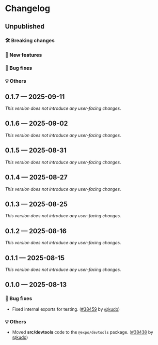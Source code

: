 # Changelog

## Unpublished

### 🛠 Breaking changes

### 🎉 New features

### 🐛 Bug fixes

### 💡 Others

## 0.1.7 — 2025-09-11

_This version does not introduce any user-facing changes._

## 0.1.6 — 2025-09-02

_This version does not introduce any user-facing changes._

## 0.1.5 — 2025-08-31

_This version does not introduce any user-facing changes._

## 0.1.4 — 2025-08-27

_This version does not introduce any user-facing changes._

## 0.1.3 — 2025-08-25

_This version does not introduce any user-facing changes._

## 0.1.2 — 2025-08-16

_This version does not introduce any user-facing changes._

## 0.1.1 — 2025-08-15

_This version does not introduce any user-facing changes._

## 0.1.0 — 2025-08-13

### 🐛 Bug fixes

- Fixed internal exports for testing. ([#38459](https://github.com/expo/expo/pull/38459) by [@kudo](https://github.com/kudo))

### 💡 Others

- Moved **src/devtools** code to the `@expo/devtools` package. ([#38438](https://github.com/expo/expo/pull/38438) by [@kudo](https://github.com/kudo))
